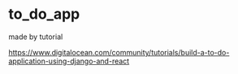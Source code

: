 # to_do_app
made by tutorial

https://www.digitalocean.com/community/tutorials/build-a-to-do-application-using-django-and-react